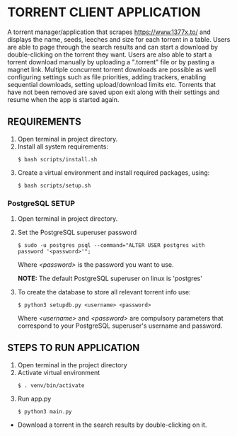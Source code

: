 # TORRENT CLIENT APPLICATION
A torrent manager/application that scrapes https://www.1377x.to/ and displays the name, seeds, leeches and size for each 
torrent in a table. Users are able to page through the search results and can start a download by double-clicking on the 
torrent they want. Users are also able to start a torrent download manually by uploading a ".torrent" file or by pasting 
a magnet link. Multiple concurrent torrent downloads are possible as well configuring settings such as file priorities, 
adding trackers, enabling sequential downloads, setting upload/download limits etc. Torrents that have not been removed 
are saved upon exit along with their settings and resume when the app is started again.
## REQUIREMENTS
1. Open terminal in project directory.
2. Install all system requirements:
   ```
   $ bash scripts/install.sh
   ```
3. Create a virtual environment and install required packages, using:
   ```
   $ bash scripts/setup.sh
   ```

### PostgreSQL SETUP
1. Open terminal in project directory.
2. Set the PostgreSQL superuser password
   ```
   $ sudo -u postgres psql --command="ALTER USER postgres with password '<password>'";
   ```
   Where _\<password\>_ is the password you want to use.

   **NOTE:** The default PostgreSQL superuser on linux is 'postgres'


3. To create the database to store all relevant torrent info use:
    ```
    $ python3 setupdb.py <username> <password>
    ```
   Where _\<username\>_ and _\<password\>_ are compulsory parameters that correspond to your PostgreSQL superuser's username 
   and password.

## STEPS TO RUN APPLICATION
1. Open terminal in the project directory
2. Activate virtual environment
    ```
    $ . venv/bin/activate
    ```
3. Run app.py
    ```
    $ python3 main.py
    ```

* Download a torrent in the search results by double-clicking on it.